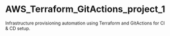# AWS_Terraform_GitActions_project_1
Infrastructure provisioning automation using Terraform and GitActions for CI & CD setup.
